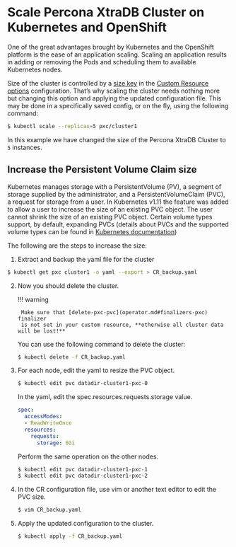 # Scale Percona XtraDB Cluster on Kubernetes and OpenShift

One of the great advantages brought by Kubernetes and the OpenShift
platform is the ease of an application scaling. Scaling an application
results in adding or removing the Pods and scheduling them to available
Kubernetes nodes.

Size of the cluster is controlled by a [size key](operator.md#pxc-size) in the [Custom Resource options](operator.md#operator-custom-resource-options) configuration. That’s why scaling the cluster needs
nothing more but changing this option and applying the updated
configuration file. This may be done in a specifically saved config, or
on the fly, using the following command:

```bash
$ kubectl scale --replicas=5 pxc/cluster1
```

In this example we have changed the size of the Percona XtraDB Cluster
to `5` instances.

## Increase the Persistent Volume Claim size

Kubernetes manages storage with a PersistentVolume (PV), a segment of
storage supplied by the administrator, and a PersistentVolumeClaim
(PVC), a request for storage from a user. In Kubernetes v1.11 the
feature was added to allow a user to increase the size of an existing
PVC object. The user cannot shrink the size of an existing PVC object.
Certain volume types support, by default, expanding PVCs (details about
PVCs and the supported volume types can be found in [Kubernetes
documentation](https://kubernetes.io/docs/concepts/storage/persistent-volumes/#expanding-persistent-volumes-claims))

The following are the steps to increase the size:

1. Extract and backup the yaml file for the cluster

```bash
$ kubectl get pxc cluster1 -o yaml --export > CR_backup.yaml
```


2. Now you should delete the cluster.

    !!! warning

        Make sure that [delete-pxc-pvc](operator.md#finalizers-pxc) finalizer
        is not set in your custom resource, **otherwise all cluster data will be lost!**

    You can use the following command to delete the cluster:

    ```bash
    $ kubectl delete -f CR_backup.yaml
    ```

3. For each node, edit the yaml to resize the PVC object.

    ```bash
    $ kubectl edit pvc datadir-cluster1-pxc-0
    ```

    In the yaml, edit the spec.resources.requests.storage value.

    ```yaml
    spec:
      accessModes:
      - ReadWriteOnce
      resources:
        requests:
          storage: 6Gi
    ```

    Perform the same operation on the other nodes.

    ```bash
    $ kubectl edit pvc datadir-cluster1-pxc-1
    $ kubectl edit pvc datadir-cluster1-pxc-2
    ```

4. In the CR configuration file, use vim or another text editor to edit
    the PVC size.

    ```bash
    $ vim CR_backup.yaml
    ```

5. Apply the updated configuration to the cluster.

    ```bash
    $ kubectl apply -f CR_backup.yaml
    ```
